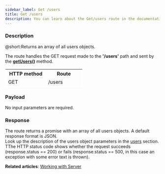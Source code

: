 ```yaml
---
sidebar_label: Get /users
title: Get /users
description: You can learn about the Get/users route in the documentation of the DHTMLX JavaScript To Do List library. Browse developer guides and API reference, try out code examples and live demos, and download a free 30-day evaluation version of DHTMLX To Do List.
---
```


### Description

@short:Returns an array of all users objects.

The route handles the GET request made to the **'/users'** path and sent by the [**getUsers()**](api/rest_api/methods/getusers_method.md) method. 

<table style="border: 1px solid white; border-collapse: collapse; width:50%">
<thead style="border: 1px solid white; border-collapse: collapse;">
<th style="width:25%">HTTP method</th>
<th style="width:25%">Route</th>
</thead>
<tbody style="border: 1px solid white; border-collapse: collapse">
<tr>
<td>GET</td>
<td>/users</td>
</tr>
</tbody>
</table>


### Payload

No input parameters are required. 

### Response

The route returns a promise with an array of all users objects. A default response format is JSON. <br/> 
Look up the description of the users object parameters in the [users]("api/configs/users_config") section. <br/> 
TThe HTTP status code shows whether the request succeeds (response.status == 200) or fails (response.status == 500, in this case an exception with some error text is thrown).

**Related articles**: [Working with Server](guides/working_with_server.md)